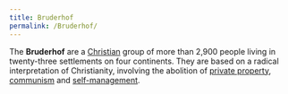```yaml
---
title: Bruderhof
permalink: /Bruderhof/
---
```


The **Bruderhof** are a [Christian](Christianity "wikilink") group of
more than 2,900 people living in twenty-three settlements on four
continents. They are based on a radical interpretation of Christianity,
involving the abolition of [private
property](Private_Property "wikilink"),
[communism](communism "wikilink") and
[self-management](Workers'_Self-Management "wikilink").
